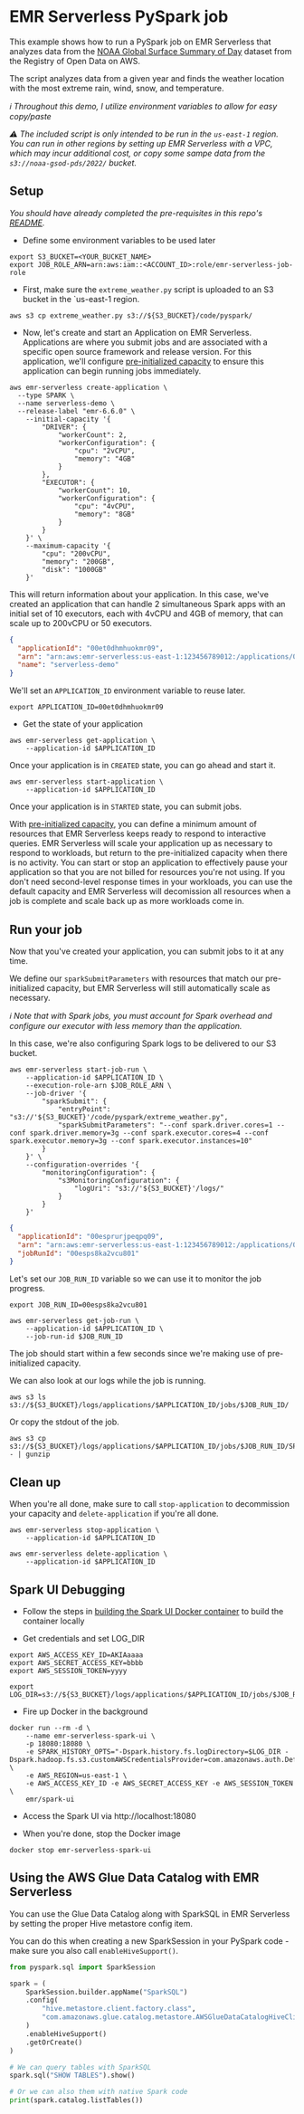# EMR Serverless PySpark job

This example shows how to run a PySpark job on EMR Serverless that analyzes data from the [NOAA Global Surface Summary of Day](https://registry.opendata.aws/noaa-gsod/) dataset from the Registry of Open Data on AWS.

The script analyzes data from a given year and finds the weather location with the most extreme rain, wind, snow, and temperature.

_ℹ️ Throughout this demo, I utilize environment variables to allow for easy copy/paste_

_⚠️ The included script is only intended to be run in the `us-east-1` region. You can run in other regions by setting up EMR Serverless with a VPC, which may incur additional cost, or copy some sampe data from the `s3://noaa-gsod-pds/2022/` bucket._

## Setup

_You should have already completed the pre-requisites in this repo's [README](/README.md)._

- Define some environment variables to be used later

```shell
export S3_BUCKET=<YOUR_BUCKET_NAME>
export JOB_ROLE_ARN=arn:aws:iam::<ACCOUNT_ID>:role/emr-serverless-job-role
```

- First, make sure the `extreme_weather.py` script is uploaded to an S3 bucket in the `us-east-1 region.

```shell
aws s3 cp extreme_weather.py s3://${S3_BUCKET}/code/pyspark/
```

- Now, let's create and start an Application on EMR Serverless. Applications are where you submit jobs and are associated with a specific open source framework and release version. For this application, we'll configure [pre-initialized capacity](https://docs.aws.amazon.com/emr/latest/EMR-Serverless-UserGuide/application-capacity-api.html) to ensure this application can begin running jobs immediately.

```shell
aws emr-serverless create-application \
  --type SPARK \
  --name serverless-demo \
  --release-label "emr-6.6.0" \
    --initial-capacity '{
        "DRIVER": {
            "workerCount": 2,
            "workerConfiguration": {
                "cpu": "2vCPU",
                "memory": "4GB"
            }
        },
        "EXECUTOR": {
            "workerCount": 10,
            "workerConfiguration": {
                "cpu": "4vCPU",
                "memory": "8GB"
            }
        }
    }' \
    --maximum-capacity '{
        "cpu": "200vCPU",
        "memory": "200GB",
        "disk": "1000GB"
    }'
```

This will return information about your application. In this case, we've created an application that can handle 2 simultaneous Spark apps with an initial set of 10 executors, each with 4vCPU and 4GB of memory, that can scale up to 200vCPU or 50 executors.

```json
{
  "applicationId": "00et0dhmhuokmr09",
  "arn": "arn:aws:emr-serverless:us-east-1:123456789012:/applications/00et0dhmhuokmr09",
  "name": "serverless-demo"
}
```

We'll set an `APPLICATION_ID` environment variable to reuse later.

```shell
export APPLICATION_ID=00et0dhmhuokmr09
```

- Get the state of your application

```shell
aws emr-serverless get-application \
    --application-id $APPLICATION_ID
```

Once your application is in `CREATED` state, you can go ahead and start it.

```shell
aws emr-serverless start-application \
    --application-id $APPLICATION_ID
```

Once your application is in `STARTED` state, you can submit jobs.

With [pre-initialized capacity](https://docs.aws.amazon.com/emr/latest/EMR-Serverless-UserGuide/application-capacity.html), you can define a minimum amount of resources that EMR Serverless keeps ready to respond to interactive queries. EMR Serverless will scale your application up as necessary to respond to workloads, but return to the pre-initialized capacity when there is no activity. You can start or stop an application to effectively pause your application so that you are not billed for resources you're not using. If you don't need second-level response times in your workloads, you can use the default capacity and EMR Serverless will decomission all resources when a job is complete and scale back up as more workloads come in.

## Run your job

Now that you've created your application, you can submit jobs to it at any time.

We define our `sparkSubmitParameters` with resources that match our pre-initialized capacity, but EMR Serverless will still automatically scale as necessary.

_ℹ️ Note that with Spark jobs, you must account for Spark overhead and configure our executor with less memory than the application._

In this case, we're also configuring Spark logs to be delivered to our S3 bucket.

```shell
aws emr-serverless start-job-run \
    --application-id $APPLICATION_ID \
    --execution-role-arn $JOB_ROLE_ARN \
    --job-driver '{
        "sparkSubmit": {
            "entryPoint": "s3://'${S3_BUCKET}'/code/pyspark/extreme_weather.py",
            "sparkSubmitParameters": "--conf spark.driver.cores=1 --conf spark.driver.memory=3g --conf spark.executor.cores=4 --conf spark.executor.memory=3g --conf spark.executor.instances=10"
        }
    }' \
    --configuration-overrides '{
        "monitoringConfiguration": {
            "s3MonitoringConfiguration": {
                "logUri": "s3://'${S3_BUCKET}'/logs/"
            }
        }
    }'
```

```json
{
  "applicationId": "00esprurjpeqpq09",
  "arn": "arn:aws:emr-serverless:us-east-1:123456789012:/applications/00esprurjpeqpq09/jobruns/00esps8ka2vcu801",
  "jobRunId": "00esps8ka2vcu801"
}
```

Let's set our `JOB_RUN_ID` variable so we can use it to monitor the job progress.

```shell
export JOB_RUN_ID=00esps8ka2vcu801
```

```shell
aws emr-serverless get-job-run \
    --application-id $APPLICATION_ID \
    --job-run-id $JOB_RUN_ID
```

The job should start within a few seconds since we're making use of pre-initialized capacity.

We can also look at our logs while the job is running.

```shell
aws s3 ls s3://${S3_BUCKET}/logs/applications/$APPLICATION_ID/jobs/$JOB_RUN_ID/
```

Or copy the stdout of the job.

```shell
aws s3 cp s3://${S3_BUCKET}/logs/applications/$APPLICATION_ID/jobs/$JOB_RUN_ID/SPARK_DRIVER/stdout.gz - | gunzip
```

## Clean up

When you're all done, make sure to call `stop-application` to decommission your capacity and `delete-application` if you're all done.

```shell
aws emr-serverless stop-application \
    --application-id $APPLICATION_ID
```

```shell
aws emr-serverless delete-application \
    --application-id $APPLICATION_ID
```

## Spark UI Debugging

- Follow the steps in [building the Spark UI Docker container](/utilities/spark-ui/) to build the container locally

- Get credentials and set LOG_DIR

```shell
export AWS_ACCESS_KEY_ID=AKIAaaaa
export AWS_SECRET_ACCESS_KEY=bbbb
export AWS_SESSION_TOKEN=yyyy

export LOG_DIR=s3://${S3_BUCKET}/logs/applications/$APPLICATION_ID/jobs/$JOB_RUN_ID/sparklogs/
```

- Fire up Docker in the background

```shell
docker run --rm -d \
    --name emr-serverless-spark-ui \
    -p 18080:18080 \
    -e SPARK_HISTORY_OPTS="-Dspark.history.fs.logDirectory=$LOG_DIR -Dspark.hadoop.fs.s3.customAWSCredentialsProvider=com.amazonaws.auth.DefaultAWSCredentialsProviderChain" \
    -e AWS_REGION=us-east-1 \
    -e AWS_ACCESS_KEY_ID -e AWS_SECRET_ACCESS_KEY -e AWS_SESSION_TOKEN \
    emr/spark-ui
```

- Access the Spark UI via http://localhost:18080

- When you're done, stop the Docker image

```shell
docker stop emr-serverless-spark-ui
```

## Using the AWS Glue Data Catalog with EMR Serverless

You can use the Glue Data Catalog along with SparkSQL in EMR Serverless by setting the proper Hive metastore config item.

You can do this when creating a new SparkSession in your PySpark code - make sure you also call `enableHiveSupport()`.

```python
from pyspark.sql import SparkSession

spark = (
    SparkSession.builder.appName("SparkSQL")
    .config(
        "hive.metastore.client.factory.class",
        "com.amazonaws.glue.catalog.metastore.AWSGlueDataCatalogHiveClientFactory",
    )
    .enableHiveSupport()
    .getOrCreate()
)

# We can query tables with SparkSQL
spark.sql("SHOW TABLES").show()

# Or we can also them with native Spark code
print(spark.catalog.listTables())
```
